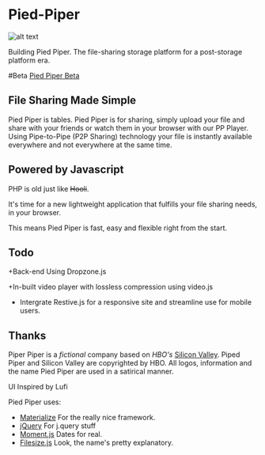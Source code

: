 # Pied-Piper
![alt text](http://www.feistees.com/wp-content/uploads/2014/04/pdppr.jpg "Pied Piper")

Building Pied Piper. The file-sharing storage platform for a post-storage platform era.

#Beta
[Pied Piper Beta](http:/piedpiperbeta.bitballoon.com/)

## File Sharing Made Simple
Pied Piper is tables.
Pied Piper is for sharing, simply upload your file and share with your friends or watch them in your browser with our PP Player.
Using Pipe-to-Pipe (P2P Sharing) technology your file is instantly available everywhere and not everywhere at the same time.

## Powered by Javascript
PHP is old just like ~~Hooli~~.

It's time for a new lightweight application that fulfills your file sharing needs, in your browser.

This means Pied Piper is fast, easy and flexible right from the start.

## Todo
+Back-end Using Dropzone.js

+In-built video player with lossless compression using video.js

+ Intergrate Restive.js for a responsive site and streamline use for mobile users.

## Thanks


Piper Piper is a _fictional_ company based on _HBO's_ [Silicon Valley](http://www.hbo.com/silicon-valley). Piped Piper and Silicon Valley are copyrighted by HBO. All logos, information and the name Pied Piper are used in a satirical manner.

UI Inspired by Lufi


Pied Piper uses:
* [Materialize](http://materializecss.com/) For the really nice framework.
* [jQuery](https://jquery.com) For j.query stuff
* [Moment.js](http://momentjs.com/) Dates for real.
* [Filesize.js](http://filesizejs.com/) Look, the name's pretty explanatory.
